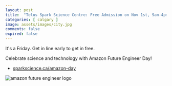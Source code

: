 ```yaml
---
layout: post
title:  "Telus Spark Science Centre: Free Admission on Nov 1st, 9am-4pm"
categories: [ calgary ]
image: assets/images/city.jpg
comments: false
expired: false
---
```


It's a Friday.  Get in line early to get in free.

Celebrate science and technology with Amazon Future Engineer Day!

- [sparkscience.ca/amazon-day](https://www.sparkscience.ca/amazon-day)


![amazon future engineer logo](https://images.prismic.io/telusspark/Zxfx1IF3NbkBX3rR_logos-amazon-future-engineer-300.png)




